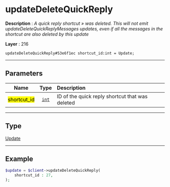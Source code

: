 # updateDeleteQuickReply

**Description** : *A quick reply shortcut &raquo; was deleted\. This will not emit updateDeleteQuickReplyMessages updates, even if all the messages in the shortcut are also deleted by this update*

**Layer** : 216

```tl
updateDeleteQuickReply#53e6f1ec shortcut_id:int = Update;
```

---

## Parameters

| Name | Type | Description |
| :---: | :---: | :--- |
| <mark>shortcut_id</mark> | [`int`](type/int) | ID of the quick reply shortcut that was deleted |

---

## Type

[Update](type/Update)

---

## Example

```php
$update = $client->updateDeleteQuickReply(
	shortcut_id : 27,
);
```